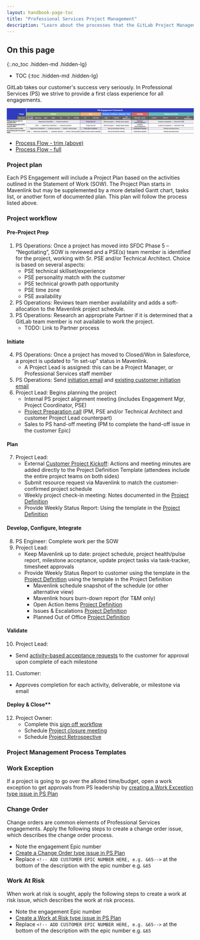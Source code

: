 ```yaml
---
layout: handbook-page-toc
title: "Professional Services Project Management"
description: "Learn about the processes that the GitLab Project Management team uses to deliver successful engagements with Customers."
---
```


## On this page
{:.no_toc .hidden-md .hidden-lg}

- TOC
{:toc .hidden-md .hidden-lg}

GitLab takes our customer's success very seriously. In Professional Services (PS) we strive to provide a first class experience for all engagements.

![](./image.png)

- [Process Flow - trim (above)](https://docs.google.com/spreadsheets/d/1uRoB73lZtvNhkk-Z9eQS3_Ys4yX8vVUXXqQUO7Nm1ss/edit?usp=sharing)
- [Process Flow - full](https://docs.google.com/spreadsheets/d/1Y8wWj5g8T6HuPGEnHaWUfdtI7LPmathGaMwfiA2b_Ks/edit?usp=sharing)
 
### Project plan
 
Each PS Engagement will include a Project Plan based on the activities outlined in the Statement of Work (SOW). The Project Plan starts in Mavenlink but may be supplemented by a more detailed Gantt chart, tasks list, or another form of documented plan. This plan will follow the process listed above.
 
### Project workflow

#### Pre-Project Prep


1. PS Operations: Once a project has moved into SFDC Phase 5 – “Negotiating”, SOW is reviewed and a PSE(s) team member is identified for the project, working with Sr. PSE and/or Technical Architect. Choice is based on several aspects:
   - PSE technical skillset/experience
   - PSE personality match with the customer
   - PSE technical growth path opportunity
   - PSE time zone
   - PSE availability
2. PS Operations: Reviews team member availability and adds a soft-allocation to the Mavenlink project schedule.
3. PS Operations: Research an appropriate Partner if it is determined that a GitLab team member is not available to work the project.
   - TODO: Link to Partner process

#### Initiate


4. PS Operations: Once a project has moved to Closed/Won in Salesforce, a project is updated to “in set-up” status in Mavenlink.
   - A Project Lead is assigned: this can be a Project Manager, or Professional Services staff member
5. PS Operations: Send [initiation email](https://docs.google.com/document/d/1je9dqVJpFFMv7aw9WhPeQ8aufx6Sj3OZveqaHHd212w/edit?usp=sharing) and [existing customer initiation email](https://docs.google.com/document/d/1eNPXLmstMLoatpOBIhxrJgnPFgqYByPaJoFQRd2kz9U/edit?usp=sharing)
6. Project Lead: Begins planning the project 
   - Internal PS project alignment meeting (includes Engagement Mgr, Project Coordinator, PSE)
   - [Project Preparation call](https://docs.google.com/document/d/1fOmBxXf9MqYHQ8LZD5nIepu5WcFeTiwss59RJbd3BWE/edit?usp=sharing) (PM, PSE and/or Technical Architect and customer Project Lead counterpart)
   - Sales to PS hand-off meeting (PM to complete the hand-off issue in the customer Epic)

#### Plan

7. Project Lead:
    - External [Customer Project Kickoff](https://docs.google.com/presentation/d/1HtVIE64N94Rcc774ujllClGmYZ5y1_ApE4-O3pazR6k/edit?usp=sharing): Actions and meeting minutes are added directly to the Project Definition Template (attendees include the entire project teams on both sides)
    - Submit resource request via Mavenlink to match the customer-confirmed project schedule
    - Weekly project check-in meeting: Notes documented in the [Project Definition](https://docs.google.com/spreadsheets/d/18pxG8-rxzwu51x3oywOENuN7ScsivlC3iM8jYV_mGug/edit?usp=sharing)
    - Provide Weekly Status Report: Using the template in the [Project Definition](https://docs.google.com/spreadsheets/d/18pxG8-rxzwu51x3oywOENuN7ScsivlC3iM8jYV_mGug/edit?usp=sharing)
  
#### Develop, Configure, Integrate

8. PS Engineer: Complete work per the SOW
9. Project Lead:
    - Keep Mavenlink up to date: project schedule, project health/pulse report, milestone acceptance, update project tasks via task-tracker, timesheet approvals
    - Provide Weekly Status Report to customer using the template in the [Project Definition](https://docs.google.com/spreadsheets/d/18pxG8-rxzwu51x3oywOENuN7ScsivlC3iM8jYV_mGug/edit?usp=sharing) using the template in the Project Definition
       - Mavenlink schedule snapshot of the schedule (or other alternative view)
       - Mavenlink hours burn-down report (for T&M only)
       - Open Action Items [Project Definition](https://docs.google.com/spreadsheets/d/18pxG8-rxzwu51x3oywOENuN7ScsivlC3iM8jYV_mGug/edit?usp=sharing)
       - Issues & Escalations [Project Definition](https://docs.google.com/spreadsheets/d/18pxG8-rxzwu51x3oywOENuN7ScsivlC3iM8jYV_mGug/edit?usp=sharing)
       - Planned Out of Office [Project Definition](https://docs.google.com/spreadsheets/d/18pxG8-rxzwu51x3oywOENuN7ScsivlC3iM8jYV_mGug/edit?usp=sharing)

#### Validate

10. Project Lead:
   - Send [activity-based acceptance requests](https://docs.google.com/document/d/1RiS5TY5484nQuDTW8YMiB-CibVfoni7NJ8IUG2osUD0/edit?usp=sharing) to the customer for approval upon complete of each milestone
11. Customer:
   - Approves completion for each activity, deliverable, or milestone via email

#### Deploy & Close**

12. Project Owner:
    - Complete this [sign off workflow](https://about.gitlab.com/handbook/customer-success/professional-services-engineering/workflows/project_execution/sign-off.html)
    - Schedule [Project closure meeting](https://docs.google.com/document/d/1Cw5eLe8VKFtHG9xGqUiCua8Pbu52reMzHujcPWq3ofQ/edit?usp=sharing)
    - Schedule [Project Retrospective](https://docs.google.com/document/d/1CXfnCzjF_hwapy0R-89txiFUmSmvX7jvlEqWn48zN8A/edit?usp=sharing)  

### Project Management Process Templates

### Work Exception

If a project is going to go over the alloted time/budget, open a work exception to get approvals from PS leadership by [creating a Work Exception type issue in PS Plan](https://gitlab.com/gitlab-com/customer-success/professional-services-group/ww-consulting/ps-plan/-/issues/new?issue%5Bmilestone_id%5D=&issuable_template=work-exception)


### Change Order

Change orders are common elements of Professional Services engagements.  Apply the following steps to create a change order issue, which describes the change order process.
* Note the engagement Epic number
* [Create a Change Order type issue in PS Plan](https://gitlab.com/gitlab-com/customer-success/professional-services-group/ww-consulting/ps-plan/-/issues/new?issue%5Bmilestone_id%5D=&issuable_template=change-order&issue%5Btitle%5D=Change%20Order)
* Replace `<!-- ADD CUSTOMER EPIC NUMBER HERE, e.g. &65-->` at the bottom of the description with the epic number e.g. `&65` 

### Work At Risk

When work at risk is sought, apply the following steps to create a work at risk issue, which describes the work at risk process.
* Note the engagement Epic number
* [Create a Work at Risk type issue in PS Plan](https://gitlab.com/gitlab-com/customer-success/professional-services-group/ww-consulting/ps-plan/-/issues/new?issue%5Bmilestone_id%5D=&issuable_template=work-at-risk&issue%5Btitle%5D=Work%20at%20Risk)
* Replace `<!-- ADD CUSTOMER EPIC NUMBER HERE, e.g. &65-->` at the bottom of the description with the epic number e.g. `&65` 
